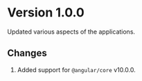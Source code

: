 # Version 1.0.0

Updated various aspects of the applications.

## Changes

1.  Added support for `@angular/core` v10.0.0.
